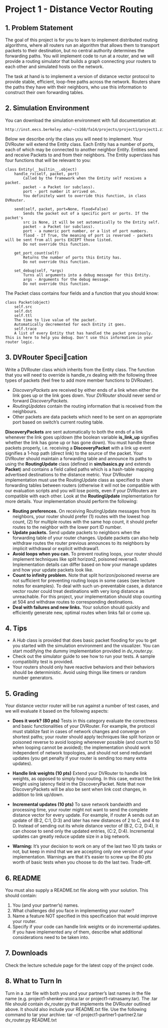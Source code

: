 # Project 1 - Distance Vector Routing
## 1. Problem Statement
The goal of this project is for you to learn to implement distributed routing algorithms, where all routers run
an algorithm that allows them to transport packets to their destination, but no central authority determines
the forwarding paths. You will implement code to run at a router, and we will provide a routing simulator that
builds a graph connecting your routers to each other and simulated hosts on the network.

The task at hand is to implement a version of distance vector protocol to provide stable, efficient, loop-free
paths across the network. Routers share the paths they have with their neighbors, who use this information to
construct their own forwarding tables.

## 2. Simulation Environment
You can download the simulation environment with full documentation at:

    http://inst.eecs.berkeley.edu/~cs168/fa14/projects/project1/project1.zip

Below we describe only the class you will need to implement. Your DVRouter will extend the Entity class. Each
Entity has a number of ports, each of which may be connected to another neighbor Entity. Entities send and
receive Packets to and from their neighbors. The Entity superclass has four functions that will be relevant to
you:

    class Entity(__builtin__.object)
        handle_rx(self, packet, port)
            Called by the framework when the Entity self receives a packet.
            packet - a Packet (or subclass).
            port - port number it arrived on.
            You definitely want to override this function, in class DVRouter.
    
        send(self, packet, port=None, flood=False)
            Sends the packet out of a specific port or ports. If the packet's
            src is None, it will be set automatically to the Entity self.
            packet - a Packet (or subclass).
            port - a numeric port number, or a list of port numbers.
            flood - If True, the meaning of port is reversed - packets will be sent from all ports EXCEPT those listed.
            Do not override this function.
            
        get_port_count(self)
            Returns the number of ports this Entity has.
            Do not override this function.
        
        set_debug(self, *args)
            Turns all arguments into a debug message for this Entity.
            args - Arguments for the debug message.
            Do not override this function.
    
The Packet class contains four fields and a function that you should know:
    
    class Packet(object)
        self.src
        self.dst
        self.ttl
        The time to live value of the packet.
        Automatically decremented for each Entity it goes.
        self.trace
        A list of every Entity that has handled the packet previously. This is here to help you debug. Don't use this information in your router logic.
        
        
## 3. DVRouter Specication
Write a DVRouter class which inherits from the Entity class. The function that you will need to override
is handle_rx dealing with the following three types of packets (feel free to add more member functions to
DVRouter).

- _DiscoveryPackets_ are received by either ends of a link when either the link goes up or the link goes
down. Your _DVRouter_ should never send or forward _DiscoveryPackets_.
- _RoutingUpdates_ contain the routing information that is received from the neighbours.
- Other packets are data packets which need to be sent on an appropriate port based on switch’s current
routing table.

**DiscoveryPackets** are sent automatically to both the ends of a link whenever the link goes up/down (the
boolean variable **is_link_up** signifies whether the link has gone up or has gone down). You must handle these
packets properly, i.e. receiving a **DiscoveryPacket** with a link up event signifies a 1-hop path (direct link) to the
source of the packet. Your DVRouter should maintain a forwarding table and announce its paths to using the
**RoutingUpdate** class (defined in **sim/basics.py** and extends **Packet**) and contains a field called paths which
is a hash-table mapping advertised destinations to the distance metric. Your DVRouter implementation must
use the RoutingUpdate class as specified to share forwarding tables between routers (otherwise it will not be
compatible with our evaluation scripts and you will lose points, even if your DVRouters are compatible
with each other. Look at the **RoutingUpdate** implementation for more details. Your implementation should
perform the following:

- **Routing preferences.** On receiving RoutingUpdate messages from its neighbors, your router should
prefer (1) routes with the lowest hop count, (2) for multiple routes with the same hop count, it should
prefer routes to the neighbor with the lower port ID number.
- **Update packets.** Send update packets to neighbors when the forwarding table of your router changes.
Update packets can also help withdraw routes the router previous announces to its neighbors by implicit
withdrawal or explicit withdrawal1.
- **Avoid loops when you can.** To prevent routing loops, your router should implement techniques like
split horizon2, poisoned reverse3. Implementation details can differ based on how your manage updates
and how your update packets look like.
- **Count to infinity problem.** Note that split horizon/poisoned reverse are not sufficient for preventing
routing loops in some cases (see lecture notes for examples). To deal with such un-preventable cases, a
distance vector router could treat destinations with very long distance as unreachable. For this project,
your implementation should stop counting at 504 and withdraw routes to corresponding destinations.
- **Deal with failures and new links.** Your solution should quickly and efficiently generate new, optimal
routes when links fail or come up.


## 4. Tips
- A _Hub_ class is provided that does basic packet flooding for you to get you started with the simulation
environment and the visualizer. You can start modifying the dummy implementation provided in
_dv_router.py_.
- Check out the simulator guide to see how to run your tests. A sample compatibility test is provided.
- Your routers should only have reactive behaviors and their behaviors should be deterministic. Avoid using
things like timers or random number generators.


## 5. Grading
Your distance vector router will be run against a number of test cases, and we will evaluate it based on the
following aspects:
- **Does it work? (80 pts)** Tests in this category evaluate the correctness and basic functionalities of your
DVRouter. For example, the protocol must stablize fast in cases of network changes and converge on shortest
paths; your router should apply techniques like split horizon or poisoned reverse to avoid looping whereever
possible (and count to 50 when looping cannot be avoided); the implementation should work independent of
network topologies, and should not send redundant updates (you get penalty if your router is sending too many
extra updates).

- **Handle link weights (10 pts)** Extend your DVRouter to handle link weights, as opposed to simply hop
couting. In this case, extract the link weight using latency field in the DiscoveryPacket. Note that now DiscoveryPackets
will be also be sent when link cost changes, in addition to link up/down.

- **Incremental updates (10 pts)** To save network bandwidth and processing time, your router might not want
to send the complete distance vector for every update. For example, if router A sends out an update of (B:2,
C:1, D:3) and later has new distances of 2 to C, and 4 to D. Instead of sending out its whole distance vector
of (B:2, C:2, D:4), it can choose to send only the updated entries, (C:2, D:4). Incremental updates can greatly
reduce update size in a big network.

- **Warning:** It’s your decision to work on any of the last two 10 pts tasks or not, but keep in mind that we are
accepting only one version of your implementation. Warnings are that it’s easier to screw up the 80 pts worth
of basic tests when you choose to do the last two. Trade-off.

## 6. README
You must also supply a README.txt file along with your solution. This should contain:
1. You (and your partner’s) names.
2. What challenges did you face in implementing your router?
3. Name a feature NOT specified in this specification that would improve your router.
4. Specify if your code can handle link weights or do incremental updates. If you have implemented any of
them, describe what additional considerations need to be taken into.

## 7. Downloads
Check the lecture schedule page for the latest copy of the project code.

## 8. What to Turn In
Turn in a .tar file with both you and your partner’s last names in the file name (e.g. project1-shenker-stoica.tar
or project1-ratnasamy.tar). The .tar file should contain dv_router.py that implements the DVRouter outlined
above. It should also include your README.txt file. Use the following command to tar your archive:
tar -cf project1-partner1-partner2.tar dv_router.py README.txt
